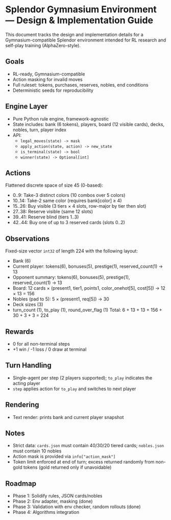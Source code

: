 # Splendor Gymnasium Environment — Design & Implementation Guide

This document tracks the design and implementation details for a Gymnasium-compatible Splendor environment intended for RL research and self-play training (AlphaZero-style).

## Goals
- RL-ready, Gymnasium-compatible
- Action masking for invalid moves
- Full ruleset: tokens, purchases, reserves, nobles, end conditions
- Deterministic seeds for reproducibility

## Engine Layer
- Pure Python rule engine, framework-agnostic
- State includes: bank (6 tokens), players, board (12 visible cards), decks, nobles, turn, player index
- API:
  - `legal_moves(state) -> mask`
  - `apply_action(state, action) -> new_state`
  - `is_terminal(state) -> bool`
  - `winner(state) -> Optional[int]`

## Actions
Flattened discrete space of size 45 (0-based):
- 0..9: Take-3 distinct colors (10 combos over 5 colors)
- 10..14: Take-2 same color (requires bank[color] ≥ 4)
- 15..26: Buy visible (3 tiers × 4 slots, row-major by tier then slot)
- 27..38: Reserve visible (same 12 slots)
- 39..41: Reserve blind (tiers 1..3)
- 42..44: Buy one of up to 3 reserved cards (slots 0..2)

## Observations
Fixed-size vector `int32` of length 224 with the following layout:
- Bank (6)
- Current player: tokens(6), bonuses(5), prestige(1), reserved_count(1) → 13
- Opponent summary: tokens(6), bonuses(5), prestige(1), reserved_count(1) → 13
- Board: 12 cards × (present1, tier1, points1, color_onehot[5], cost[5]) → 12 × 13 = 156
- Nobles (pad to 5): 5 × (present1, req[5]) → 30
- Deck sizes (3)
- turn_count (1), to_play (1), round_over_flag (1)
Total: 6 + 13 + 13 + 156 + 30 + 3 + 3 = 224

## Rewards
- 0 for all non-terminal steps
- +1 win / -1 loss / 0 draw at terminal

## Turn Handling
- Single-agent per step (2 players supported); `to_play` indicates the acting player
- `step` applies action for `to_play` and switches to next player

## Rendering
- Text render: prints bank and current player snapshot

## Notes
- Strict data: `cards.json` must contain 40/30/20 tiered cards; `nobles.json` must contain 10 nobles
- Action mask is provided via `info["action_mask"]`
- Token limit enforced at end of turn; excess returned randomly from non-gold tokens (gold returned only if unavoidable)

## Roadmap
- Phase 1: Solidify rules, JSON cards/nobles
- Phase 2: Env adapter, masking (done)
- Phase 3: Validation with env checker, random rollouts (done)
- Phase 4: Algorithms integration 